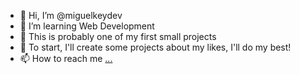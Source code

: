 - 👋 Hi, I’m @miguelkeydev
- 👀 I’m learning Web Development
- 🌱 This is probably one of my first small projects
- 💞️ To start, I'll create some projects about my likes, I'll do my best!
- 📫 How to reach me [...](https://www.linkedin.com/in/miguel-suarez-95a759241/)
